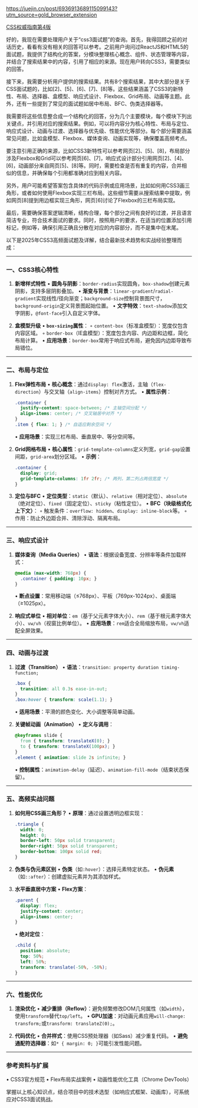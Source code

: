 https://juejin.cn/post/6936913689115099143?utm_source=gold_browser_extension

[CSS权威指南第4版](https://github.com/Jack-Sparrow/CSS-The-Definitive-Guide-4th-zh-CN)


好的，我现在需要处理用户关于“css3面试题”的查询。首先，我得回顾之前的对话历史，看看有没有相关的回答可以参考。之前用户询问过ReactJS和HTML5的面试题，我提供了结构化的答案，分模块整理核心概念、组件、状态管理等内容，并结合了搜索结果中的内容，引用了相应的来源。现在用户转向CSS3，需要类似的回答。

接下来，我需要分析用户提供的搜索结果。共有8个搜索结果，其中大部分是关于CSS面试题的，比如[2]、[5]、[6]、[7]、[8]等。这些结果涵盖了CSS3的新特性、布局、选择器、盒模型、响应式设计、Flexbox、Grid布局、动画等主题。此外，还有一些提到了常见的面试题如居中布局、BFC、伪类选择器等。

我需要将这些信息整合成一个结构化的回答，分为几个主要模块，每个模块下列出关键点，并引用对应的搜索结果。例如，可以将内容分为核心特性、布局与定位、响应式设计、动画与过渡、选择器与优先级、性能优化等部分。每个部分需要涵盖常见问题，比如盒模型、Flexbox、媒体查询、动画实现等，确保覆盖高频考点。

要注意引用正确的来源，比如CSS3新特性可以参考网页[2]、[5]、[8]，布局部分涉及Flexbox和Grid可以参考网页[6]、[7]，响应式设计部分引用网页[2]、[4]、[6]，动画部分来自网页[5]、[8]等。同时，需要检查是否有重复的内容，合并相似的信息，并确保每个引用都准确对应到相关内容。

另外，用户可能希望答案包含具体的代码示例或应用场景，比如如何用CSS3画三角形，或者如何使用Flexbox实现三栏布局。这些细节需要从搜索结果中提取，例如网页[8]提到用边框实现三角形，网页[6]讨论了Flexbox的三栏布局实现。

最后，需要确保答案逻辑清晰，结构合理，每个部分之间有良好的过渡，并且语言简洁专业，符合技术面试的要求。同时，按照用户的要求，在适当的位置添加引用标记，例如等，确保引用正确且分散在对应的内容部分，而不是集中在末尾。




以下是2025年CSS3高频面试题及详解，结合最新技术趋势和实战经验整理而成：

---

### 一、CSS3核心特性
1. **新增样式特性**
   • **圆角与阴影**：`border-radius`实现圆角，`box-shadow`创建元素阴影，支持多层阴影叠加。
   • **渐变与背景**：`linear-gradient`/`radial-gradient`实现线性/径向渐变；`background-size`控制背景图尺寸，`background-origin`定义背景图起始位置。
   • **文字特效**：`text-shadow`添加文字阴影，`@font-face`引入自定义字体。

2. **盒模型升级**
   • **`box-sizing`属性**：
     ◦ `content-box`（标准盒模型）：宽度仅包含内容区域。
     ◦ `border-box`（IE盒模型）：宽度包含内容、内边距和边框，简化布局计算。
   • **应用场景**：`border-box`常用于响应式布局，避免因内边距导致布局错位。

---

### 二、布局与定位
1. **Flex弹性布局**
   • **核心概念**：通过`display: flex`激活，主轴（`flex-direction`）与交叉轴（`align-items`）控制对齐方式。
   • **属性示例**：
     ```css
     .container {
       justify-content: space-between; /* 主轴空间分配 */
       align-items: center; /* 交叉轴居中对齐 */
     }
     .item { flex: 1; } /* 自适应剩余空间 */
     ```
   • **应用场景**：实现三栏布局、垂直居中、等分空间等。

2. **Grid网格布局**
   • **核心属性**：`grid-template-columns`定义列宽，`grid-gap`设置间距，`grid-area`划分区域。
   • **示例**：
     ```css
     .container {
       display: grid;
       grid-template-columns: 1fr 2fr; /* 两列，第二列占两倍宽度 */
     }
     ```

3. **定位与BFC**
   • **定位类型**：`static`（默认）、`relative`（相对定位）、`absolute`（绝对定位）、`fixed`（固定定位）、`sticky`（粘性定位）。
   • **BFC（块级格式化上下文）**：
     ◦ 触发条件：`overflow: hidden`、`display: inline-block`等。
     ◦ 作用：防止外边距合并、清除浮动、隔离布局。

---

### 三、响应式设计
1. **媒体查询（Media Queries）**
   • **语法**：根据设备宽度、分辨率等条件加载样式：
     ```css
     @media (max-width: 768px) {
       .container { padding: 10px; }
     }
     ```
   • **断点设置**：常用移动端（≤768px）、平板（769px-1024px）、桌面端（≥1025px）。

2. **响应式单位**
   • **相对单位**：`em`（基于父元素字体大小）、`rem`（基于根元素字体大小）、`vw/vh`（视窗比例单位）。
   • **应用场景**：`rem`适合全局缩放布局，`vw/vh`适配全屏效果。

---

### 四、动画与过渡
1. **过渡（Transition）**
   • **语法**：`transition: property duration timing-function;`
     ```css
     .box {
       transition: all 0.3s ease-in-out;
     }
     .box:hover { transform: scale(1.1); }
     ```
   • **适用场景**：平滑的颜色变化、大小调整等简单动画。

2. **关键帧动画（Animation）**
   • **定义与调用**：
     ```css
     @keyframes slide {
       from { transform: translateX(0); }
       to { transform: translateX(100px); }
     }
     .element { animation: slide 2s infinite; }
     ```
   • **控制属性**：`animation-delay`（延迟）、`animation-fill-mode`（结束状态保留）。

---

### 五、高频实战问题
1. **如何用CSS画三角形？**
   • **原理**：通过设置透明边框实现：
     ```css
     .triangle {
       width: 0;
       height: 0;
       border-left: 50px solid transparent;
       border-right: 50px solid transparent;
       border-bottom: 100px solid red;
     }
     ```


2. **伪类与伪元素区别**
   • **伪类**（如`:hover`）：选择元素特定状态。
   • **伪元素**（如`::after`）：创建虚拟元素并为其添加样式。

3. **水平垂直居中方案**
   • **Flex方案**：
     ```css
     .parent {
       display: flex;
       justify-content: center;
       align-items: center;
     }
     ```
   • **绝对定位**：
     ```css
     .child {
       position: absolute;
       top: 50%;
       left: 50%;
       transform: translate(-50%, -50%);
     }
     ```


---

### 六、性能优化
1. **渲染优化**
   • **减少重排（Reflow）**：避免频繁修改DOM几何属性（如`width`），使用`transform`替代`top/left`。
   • **GPU加速**：对动画元素应用`will-change: transform;`或`transform: translateZ(0);`。

2. **代码优化**
   • **合并样式**：使用CSS预处理器（如Sass）减少重复代码。
   • **避免通配符选择器**：如`* { margin: 0; }`可能引发性能问题。

---

### 参考资料与扩展
• CSS3官方规范
• Flex布局实战案例
• 动画性能优化工具（Chrome DevTools）

掌握以上核心知识点，结合项目中的技术选型（如响应式框架、动画库），可系统应对CSS3面试挑战。

